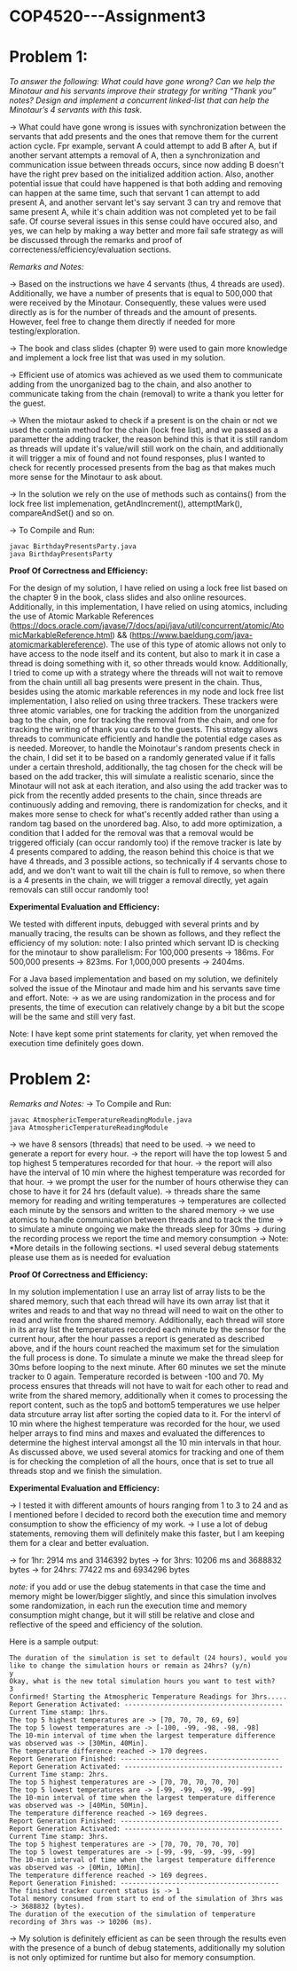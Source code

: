 # COP4520---Assignment3
# Problem 1:
*To answer the following: What could have gone wrong? Can we help the Minotaur and his servants improve their strategy for writing “Thank you” notes? Design and implement a concurrent linked-list that can help the Minotaur’s 4 servants with this task.* 

-> What could have gone wrong is issues with synchronization between the servants that add presents and the ones that remove them for the current action cycle. Fpr example, servant A could attempt to add B after A, but if another servant attempts a removal of A, then a synchronization and communication issue between threads occurs, since now adding B doesn't have the right prev based on the initialized addition action. Also, another potential issue that could have happened is that both adding and removing can happen at the same time, such that servant 1 can attempt to add present A, and another servant let's say servant 3 can try and remove that same present A, while it's chain addition was not completed yet to be fail safe. Of course several issues in this sense could have occured also, and yes, we can help by making a way better and more fail safe strategy as will be discussed through the remarks and proof of correcteness/efficiency/evaluation sections. 


*Remarks and Notes:*

-> Based on the instructions we have 4 servants (thus, 4 threads are used). Additionally, we have a number of presents that is equal to 500,000 that were received by the Minotaur. Consequently, these values were used directly as is for the number of threads and the amount of presents. However, feel free to change them directly if needed for more testing/exploration.

-> The book and class slides (chapter 9) were used to gain more knowledge and implement a lock free list that was used in my solution. 

-> Efficient use of atomics was achieved as we used them to communicate adding from the unorganized bag to the chain, and also another to communicate taking from the chain (removal) to write a thank you letter for the guest.

-> When the miotaur asked to check if a present is on the chain or not we used the contain method for the chain (lock free list), and we passed as a parametter the adding tracker, the reason behind this is that it is still random as threads will update it's value/will still work on the chain, and additionally it will trigger a mix of found and not found responses, plus I wanted to check for recently processed presents from the bag as that makes much more sense for the Minotaur to ask about.

-> In the solution we rely on the use of methods such as contains() from the lock free list implemenation, getAndIncrement(), attemptMark(), compareAndSet() and so on.

-> To Compile and Run: 
```
javac BirthdayPresentsParty.java 
java BirthdayPresentsParty 
``` 

**Proof Of Correctness and Efficiency:**

For the design of my solution, I have relied on using a lock free list based on the chapter 9 in the book, class slides and also online resources. Additionally, in this implementation, I have relied on using atomics, including the use of Atomic Markable References (https://docs.oracle.com/javase/7/docs/api/java/util/concurrent/atomic/AtomicMarkableReference.html) && (https://www.baeldung.com/java-atomicmarkablereference). The use of this type of atomic allows not only to have access to the node itself and its content, but also to mark it in case a thread is doing something with it, so other threads would know. Additionally, I tried to come up with a strategy where the threads will not wait to remove from the chain untill all bag presents were present in the chain. Thus, besides using the atomic markable references in my node and lock free list implementation, I also relied on using three trackers. These trackers were three atomic variables, one for tracking the addition from the unorganized bag to the chain, one for tracking the removal from the chain, and one for tracking the writing of thank you cards to the guests. This strategy allows threads to communicate efficiently and handle the potential edge cases as is needed. Moreover, to handle the Moinotaur's random presents check in the chain,  I did set it to be based on a randomly generated value if it falls under a certain threshold, additionally, the tag chosen for the check will be based on the add tracker, this will simulate a realistic scenario, since the Minotaur will not ask at each iteration, and also using the add tracker was to pick from the recently added presents to the chain, since threads are continuously adding and removing, there is randomization for checks, and it makes more sense to check for what's recently added rather than using a random tag based on the unordered bag. Also, to add more optimization, a condition that I added for the removal was that a removal would be triggered officialy (can occur randomly too) if the remove tracker is late by 4 presents compared to adding, the reason behind this choice is that we have 4 threads, and 3 possible actions, so technically if 4 servants chose to add, and we don't want to wait till the chain is full to remove, so when there is a 4 presents in the chain, we will trigger a removal directly, yet again removals can still occur randomly too!

**Experimental Evaluation and Efficiency:** 
 
We tested with different inputs, debugged with several prints and by manually tracing, the results can be shown as follows, and they reflect the efficiency of my solution: 
note: I also printed which servant ID is checking for the minotaur to show parallelism: 
For 100,000 presents -> 186ms. 
For 500,000 presents -> 823ms. 
For 1,000,000 presents -> 2404ms. 
 
For a Java based implementation and based on my solution, we definitely solved the issue of the Minotaur and made 
him and his servants save time and effort. 
Note: -> as we are using randomization in the process and for presents, the time of execution can relatively change 
by a bit but the scope will be the same and still very fast.

Note: I have kept some print statements for clarity, yet when removed the execution time definitely goes down. 


# Problem 2:

*Remarks and Notes:* 
-> To Compile and Run: 
```
javac AtmosphericTemperatureReadingModule.java 
java AtmosphericTemperatureReadingModule 
```  

-> we have 8 sensors (threads) that need to be used. 
-> we need to generate a report for every hour. 
-> the report will have the top lowest 5 and top highest 5 temperatures recorded for that hour. 
-> the report will also have the interval of 10 min where the highest temperature was recorded for that hour. 
-> we prompt the user for the number of hours otherwise they can chose to have it for 24 hrs (default value).
-> threads share the same memory for reading and writing temperatures
-> temperatures are collected each minute by the sensors and written to the shared memory
-> we use atomics to handle communication between threads and to track the time
-> to simulate a minute ongoing we make the threads sleep for 30ms
-> during the recording process we report the time and memory consumption
-> Note: 
*More details in the following sections.
*I used several debug statements please use them as is needed for evaluation

**Proof Of Correctness and Efficiency:**  

In my solution implementation I use an array list of array lists to be the shared memory, such that each thread will have its own array list that it writes and reads to and that way no thread will need to wait on the other to read and write from the shared memory. Additionally, each thread will store in its array list the temperatures recorded each minute by the sensor for the current hour, after the hour passes a report is generated as described above, and if the hours count reached the maximum set for the simulation the full process is done. To simulate a minute we make the thread sleep for 30ms before looping to the next minute. After 60 minutes we set the minute tracker to 0 again. Temperature recorded is between -100 and 70. My process ensures that threads will not have to wait for each other to read and write from the shared memory, additionally when it comes to processing the report content, such as the top5 and bottom5 temperatures we use helper data strcuture array list after sorting the copied data to it. For the intervl of 10 min where the highest temperature was recorded for the hour, we used helper arrays to find mins and maxes and evaluated the differences to determine the highest interval amongst all the 10 min intervals in that hour. As discussed above, we used several atomics for tracking and one of them is for checking the completion of all the hours, once that is set to true all threads stop and we finish the simulation.


**Experimental Evaluation and Efficiency:** 

-> I tested it with different amounts of hours ranging from 1 to 3 to 24 and as I mentioned before I decided to record both the execution time and memory consumption to show the efficiency of my work. 
-> I use a lot of debug statements, removing them will definitely make this faster, but I am keeping them for a clear and better evaluation. 

-> for 1hr: 2914 ms and 3146392 bytes 
-> for 3hrs: 10206 ms and 3688832 bytes 
-> for 24hrs: 77422 ms and 6934296 bytes  

*note:* if you add or use the debug statements in that case the time and memory might be lower/bigger slightly, and since this simulation involves some randomization, in each run the execution time and memory consumption might change, but it will still be relative and close and reflective of the speed and efficiency of the solution.  
 
Here is a sample output: 
```
The duration of the simulation is set to default (24 hours), would you like to change the simulation hours or remain as 24hrs? (y/n)
y
Okay, what is the new total simulation hours you want to test with? 
3
Confirmed! Starting the Atmospheric Temperature Readings for 3hrs.....
Report Generation Activated: ----------------------------------------
Current Time stamp: 1hrs.
The top 5 highest temperatures are -> [70, 70, 70, 69, 69]
The top 5 lowest temperatures are -> [-100, -99, -98, -98, -98]
The 10-min interval of time when the largest temperature difference was observed was -> [30Min, 40Min].
The temperature difference reached -> 170 degrees.
Report Generation Finished: ----------------------------------------
Report Generation Activated: ----------------------------------------
Current Time stamp: 2hrs.
The top 5 highest temperatures are -> [70, 70, 70, 70, 70]
The top 5 lowest temperatures are -> [-99, -99, -99, -99, -99]
The 10-min interval of time when the largest temperature difference was observed was -> [40Min, 50Min].
The temperature difference reached -> 169 degrees.
Report Generation Finished: ----------------------------------------
Report Generation Activated: ----------------------------------------
Current Time stamp: 3hrs.
The top 5 highest temperatures are -> [70, 70, 70, 70, 70]
The top 5 lowest temperatures are -> [-99, -99, -99, -99, -99]
The 10-min interval of time when the largest temperature difference was observed was -> [0Min, 10Min].
The temperature difference reached -> 169 degrees.
Report Generation Finished: ----------------------------------------
The finished tracker current status is -> 1
Total memory consumed from start to end of the simulation of 3hrs was -> 3688832 (bytes).
The duration of the execution of the simulation of temperature recording of 3hrs was -> 10206 (ms).
``` 

-> My solution is definitely efficient as can be seen through the results even with the presence of a bunch of debug statements, additionally my solution is not only optimized for runtime but also for memory consumption. 

 
